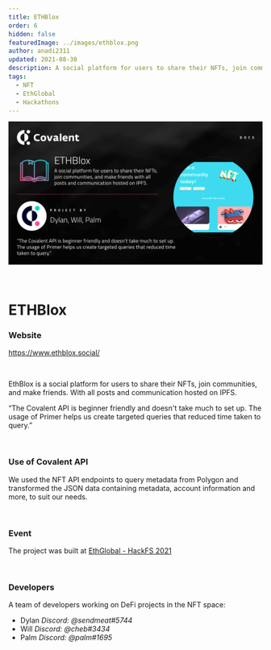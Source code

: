 ```yaml
---
title: ETHBlox
order: 6
hidden: false
featuredImage: ../images/ethblox.png
author: anadi2311
updated: 2021-08-30
description: A social platform for users to share their NFTs, join communities, and make friends with all posts and communication hosted on IPFS.
tags:
  - NFT
  - EthGlobal
  - Hackathons
---
```


![ETHBlox Banner](../images/ethblox.png)

&nbsp;
# ETHBlox

### Website
https://www.ethblox.social/

&nbsp;

EthBlox is a social platform for users to share their NFTs, join communities, and make friends. With all posts and communication hosted on IPFS.

<Aside>

“The Covalent API is beginner friendly and doesn't take much to set up. The usage of Primer helps us create targeted queries that reduced time taken to query.”

</Aside>

&nbsp;
### Use of Covalent API
We used the NFT API endpoints to query metadata from Polygon and transformed the JSON data containing metadata, account information and more, to suit our needs.

&nbsp;
### Event
The project was built at [EthGlobal - HackFS 2021](https://www.covalenthq.com/blog/hackfs-winners-announcment/)

&nbsp;
### Developers
A team of developers working on DeFi projects in the NFT space:
- Dylan _Discord: @sendmeat#5744_
- Will _Discord: @cheb#3434_
- Palm _Discord: @palm#1695_
